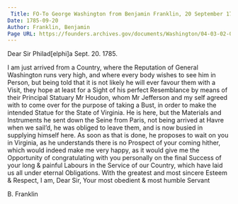 ```yaml
---
 Title: FO-To George Washington from Benjamin Franklin, 20 September 1785
Date: 1785-09-20
Author: Franklin, Benjamin
Page URL: https://founders.archives.gov/documents/Washington/04-03-02-0235
---
```



Dear Sir
Philad[elphi]a Sept. 20. 1785.

I am just arrived from a Country, where the Reputation of General Washington runs very high, and where every body wishes to see him in Person, but being told that it is not likely he will ever favour them with a Visit, they hope at least for a Sight of his perfect Resemblance by means of their Principal Statuary Mr Houdon, whom Mr Jefferson and my self agreed with to come over for the purpose of taking a Bust, in order to make the intended Statue for the State of Virginia. He is here, but the Materials and Instruments he sent down the Seine from Paris, not being arrived at Havre when we sail’d, he was obliged to leave them, and is now busied in supplying himself here. As soon as that is done, he proposes to wait on you in Virginia, as he understands there is no Prospect of your coming hither, which would indeed make me very happy, as it would give me the Opportunity of congratulating with you personally on the final Success of your long & painful Labours in the Service of our Country, which have laid us all under eternal Obligations. With the greatest and most sincere Esteem & Respect, I am, Dear Sir, Your most obedient & most humble Servant

B. Franklin


